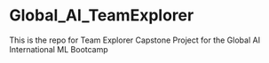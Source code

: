 # Global_AI_TeamExplorer
This is the repo for Team Explorer Capstone Project for the Global AI International ML Bootcamp
